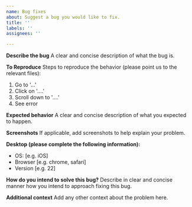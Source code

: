 ```yaml
---
name: Bug fixes
about: Suggest a bug you would like to fix.
title: ''
labels: ''
assignees: ''

---
```


**Describe the bug**
A clear and concise description of what the bug is.

**To Reproduce**
Steps to reproduce the behavior (please point us to the relevant files):
1. Go to '...'
2. Click on '....'
3. Scroll down to '....'
4. See error

**Expected behavior**
A clear and concise description of what you expected to happen.

**Screenshots**
If applicable, add screenshots to help explain your problem.

**Desktop (please complete the following information):**
 - OS: [e.g. iOS]
 - Browser [e.g. chrome, safari]
 - Version [e.g. 22]

**How do you intend to solve this bug?**
Describe in clear and concise manner how you intend to approach fixing this bug.

**Additional context**
Add any other context about the problem here.
